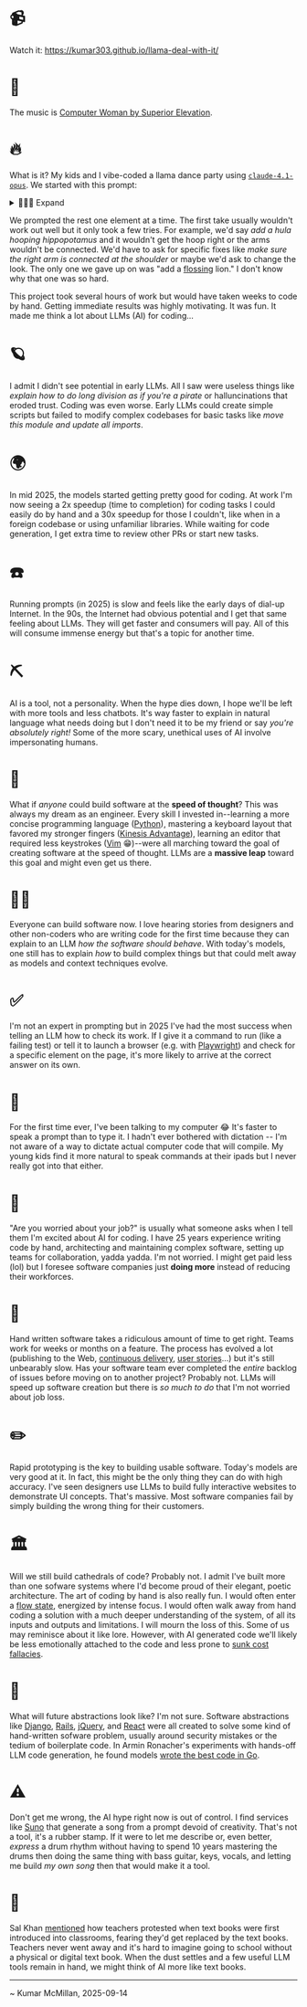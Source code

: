 # 📹

Watch it: https://kumar303.github.io/llama-deal-with-it/

# 🎵

The music is [Computer Woman by Superior Elevation](https://www.youtube.com/watch?v=eklqLkyoJWA).

# 🔥

What is it? My kids and I vibe-coded a llama dance party using [`claude-4.1-opus`](https://www.anthropic.com/). We started with this prompt:

<details>
<summary>👩🏽‍💻 Expand</summary>

> Create a preact app using tailwind for css. Render a square centered in the viewport with slightly rounded corners. Add a diagnal dark purple to medium pink gradient to the background of the square. Add a pixelated llama in orange. Add a button, also in orange, underneath the llama that says Make the llama dance. When the button gets pressed, put "deal with it" sunglasses on the pixelated llama and make it dance up and down with crude css animation.

</details>

We prompted the rest one element at a time. The first take usually wouldn't work out well but it only took a few tries. For example, we'd say _add a hula hooping hippopotamus_ and it wouldn't get the hoop right or the arms wouldn't be connected. We'd have to ask for specific fixes like _make sure the right arm is connected at the shoulder_ or maybe we'd ask to change the look. The only one we gave up on was "add a [flossing](<https://en.wikipedia.org/wiki/Floss_(dance)>) lion." I don't know why that one was so hard.

This project took several hours of work but would have taken weeks to code by hand. Getting immediate results was highly motivating. It was fun. It made me think a lot about LLMs (AI) for coding...

# 🪐

I admit I didn't see potential in early LLMs. All I saw were useless things like _explain how to do long division as if you're a pirate_ or halluncinations that eroded trust. Coding was even worse. Early LLMs could create simple scripts but failed to modify complex codebases for basic tasks like _move this module and update all imports_.

# 🌍

In mid 2025, the models started getting pretty good for coding. At work I'm now seeing a 2x speedup (time to completion) for coding tasks I could easily do by hand and a 30x speedup for those I couldn't, like when in a foreign codebase or using unfamiliar libraries. While waiting for code generation, I get extra time to review other PRs or start new tasks.

# ☎️

Running prompts (in 2025) is slow and feels like the early days of dial-up Internet. In the 90s, the Internet had obvious potential and I get that same feeling about LLMs. They will get faster and consumers will pay. All of this will consume immense energy but that's a topic for another time.

# ⛏️

AI is a tool, not a personality. When the hype dies down, I hope we'll be left with more tools and less chatbots. It's way faster to explain in natural language what needs doing but I don't need it to be my friend or say _you're absolutely right!_ Some of the more scary, unethical uses of AI involve impersonating humans.

# 🧠

What if _anyone_ could build software at the **speed of thought**? This was always my dream as an engineer. Every skill I invested in--learning a more concise programming language ([Python](https://www.python.org/)), mastering a keyboard layout that favored my stronger fingers ([Kinesis Advantage](https://kinesis-ergo.com/shop/advantage2/)), learning an editor that required less keystrokes ([Vim](https://www.vim.org/) 😁)--were all marching toward the goal of creating software at the speed of thought. LLMs are a **massive leap** toward this goal and might even get us there.

# 💃🏼

Everyone can build software now. I love hearing stories from designers and other non-coders who are writing code for the first time because they can explain to an LLM _how the software should behave_. With today's models, one still has to explain _how_ to build complex things but that could melt away as models and context techniques evolve.

# ✅

I'm not an expert in prompting but in 2025 I've had the most success when telling an LLM how to check its work. If I give it a command to run (like a failing test) or tell it to launch a browser (e.g. with [Playwright](https://playwright.dev/)) and check for a specific element on the page, it's more likely to arrive at the correct answer on its own.

# 📣

For the first time ever, I've been talking to my computer 😂 It's faster to speak a prompt than to type it. I hadn't ever bothered with dictation -- I'm not aware of a way to dictate actual computer code that will compile. My young kids find it more natural to speak commands at their ipads but I never really got into that either.

# 🌴

"Are you worried about your job?" is usually what someone asks when I tell them I'm excited about AI for coding. I have 25 years experience writing code by hand, architecting and maintaining complex software, setting up teams for collaboration, yadda yadda. I'm not worried. I might get paid less (lol) but I foresee software companies just **doing more** instead of reducing their workforces.

# 🐛

Hand written software takes a ridiculous amount of time to get right. Teams work for weeks or months on a feature. The process has evolved a lot (publishing to the Web, [continuous delivery](https://en.wikipedia.org/wiki/Continuous_delivery), [user stories](https://en.wikipedia.org/wiki/User_story)...) but it's still unbearably slow. Has your software team ever completed the _entire_ backlog of issues before moving on to another project? Probably not. LLMs will speed up software creation but there is _so much to do_ that I'm not worried about job loss.

# ✏️

Rapid prototyping is the key to building usable software. Today's models are very good at it. In fact, this might be the only thing they can do with high accuracy. I've seen designers use LLMs to build fully interactive websites to demonstrate UI concepts. That's massive. Most software companies fail by simply building the wrong thing for their customers.

# 🏛️

Will we still build cathedrals of code? Probably not. I admit I've built more than one sofware systems where I'd become proud of their elegant, poetic architecture. The art of coding by hand is also really fun. I would often enter a [flow state](<https://en.wikipedia.org/wiki/Flow_(psychology)>), energized by intense focus. I would often walk away from hand coding a solution with a much deeper understanding of the system, of all its inputs and outputs and limitations. I will mourn the loss of this. Some of us may reminisce about it like lore. However, with AI generated code we'll likely be less emotionally attached to the code and less prone to [sunk cost fallacies](https://thedecisionlab.com/biases/the-sunk-cost-fallacy).

# 🔗

What will future abstractions look like? I'm not sure. Software abstractions like [Django](https://www.djangoproject.com/), [Rails](https://rubyonrails.org/), [jQuery](https://jquery.com/), and [React](https://react.dev/) were all created to solve some kind of hand-written sofware problem, usually around security mistakes or the tedium of boilerplate code. In Armin Ronacher's experiments with hands-off LLM code generation, he found models [wrote the best code in Go](https://lucumr.pocoo.org/2025/6/12/agentic-coding/).

# ⚠️

Don't get me wrong, the AI hype right now is out of control. I find services like [Suno](https://suno.com/) that generate a song from a prompt devoid of creativity. That's not a tool, it's a rubber stamp. If it were to let me describe or, even better, _express_ a drum rhythm without having to spend 10 years mastering the drums then doing the same thing with bass guitar, keys, vocals, and letting me build _my own song_ then that would make it a tool.

# 📖

Sal Khan [mentioned](https://www.theverge.com/decoder-podcast-with-nilay-patel/766082/khan-academy-ceo-sal-khan-ai-education-schoolhouse-hank-green-interview) how teachers protested when text books were first introduced into classrooms, fearing they'd get replaced by the text books. Teachers never went away and it's hard to imagine going to school without a physical or digital text book. When the dust settles and a few useful LLM tools remain in hand, we might think of AI more like text books.

<hr />

\~ Kumar McMillan, 2025-09-14

